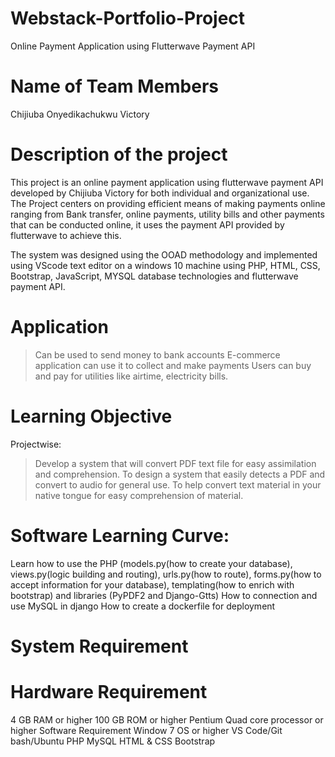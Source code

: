 # Webstack-Portfolio-Project
Online Payment Application using Flutterwave Payment API


# Name of Team Members
Chijiuba Onyedikachukwu Victory
   
# Description of the project
This project is an online payment application using flutterwave payment API developed by Chijiuba Victory for both individual and organizational use. The Project centers on providing efficient means of making payments online ranging from Bank transfer, online payments, utility bills and other payments that can be conducted online, it uses the payment API provided by flutterwave to achieve this.

The system was designed using the OOAD methodology and implemented using VScode text editor on a windows 10 machine using PHP, HTML, CSS, Bootstrap, JavaScript, MYSQL database technologies and flutterwave payment API.

# Application
> Can be used to send money to bank accounts
> E-commerce application can use it to collect and make payments
> Users can buy and pay for utilities like airtime, electricity bills.

# Learning Objective
Projectwise:
> Develop a system that will convert PDF text file for easy assimilation and comprehension.
> To design a system that easily detects a PDF and convert to audio for general use.
> To help convert text material in your native tongue for easy comprehension of material.

# Software Learning Curve:
Learn how to use the PHP (models.py(how to create your database), views.py(logic building and routing), urls.py(how to route), forms.py(how to accept information for your database), templating(how to enrich with bootstrap) and libraries (PyPDF2 and Django-Gtts)
How to connection and use MySQL in django
How to create a dockerfile for deployment


# System Requirement
# Hardware Requirement

4 GB RAM or higher
100 GB ROM or higher
Pentium Quad core processor or higher
Software Requirement
Window 7 OS or higher
VS Code/Git bash/Ubuntu
PHP 
MySQL
HTML & CSS
Bootstrap